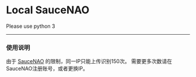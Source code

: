 Local SauceNAO
===================

Please use python 3

----------

### 使用说明

由于 [SauceNAO][1] 的限制，同一IP只能上传识别150次。
需要更多次数请在SauceNAO注册账号，或者更换IP。

[1]: https://saucenao.com
